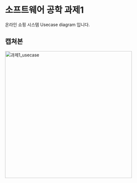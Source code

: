 # 소프트웨어 공학 과제1

온라인 쇼핑 시스템 Usecase diagram 입니다.

## 캡쳐본

<img width="414" alt="과제1_usecase" src="https://user-images.githubusercontent.com/48611456/79748608-aeb1e700-8348-11ea-9878-394d90387e0d.png">
